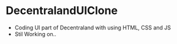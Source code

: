 # DecentralandUIClone
- Coding UI part of Decentraland with using HTML, CSS and JS
- Stil Working on..